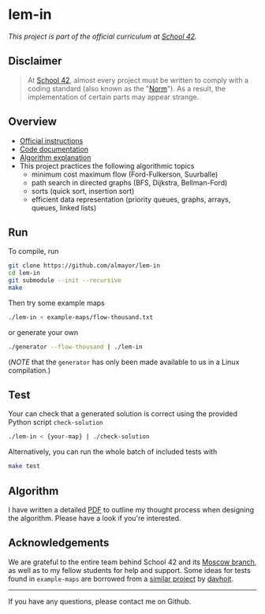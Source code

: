 # lem-in

*This project is part of the official curriculum at [School 42](https://en.wikipedia.org/wiki/42_(school)).*

## Disclaimer

> At [School 42](https://en.wikipedia.org/wiki/42_(school)), almost every project must be written to comply with a coding standard (also known as the "[Norm](./docs/subjects/norme.en.pdf)"). As a result, the implementation of certain parts may appear strange.

## Overview

* [Official instructions](docs/subjects/lem-in.en.pdf)
* [Code documentation](https://almayor.github.io/lem-in)
* [Algorithm explanation](docs/algorithm-explanation.pdf)
* This project practices the following algorithmic topics
	* minimum cost maximum flow (Ford-Fulkerson, Suurballe)
	* path search in directed graphs (BFS, Dijkstra, Bellman-Ford)
	* sorts (quick sort, insertion sort)
	* efficient data representation (priority queues, graphs, arrays, queues, linked lists)

## Run

To compile, run

```sh
git clone https://github.com/almayor/lem-in
cd lem-in
git submodule --init --recursive
make
```
Then try some example maps

```sh
./lem-in < example-maps/flow-thousand.txt
```
or generate your own

```sh
./generator --flow-thousand | ./lem-in
```

(_NOTE_ that the `generator` has only been made available to us in a Linux compilation.)

## Test

Your can check that a generated solution is correct using the provided Python script `check-solution`

```sh
./lem-in < {your-map} | ./check-solution
```

Alternatively, you can run the whole batch of included tests with

```sh
make test
```
## Algorithm

I have written a detailed [PDF](docs/algorithm-explanation.pdf) to outline my thought process when designing the algorithm. Please have a look if you're interested.

## Acknowledgements

We are grateful to the entire team behind School 42 and its [Moscow branch](https://21-school.ru
), as well as to my fellow students for help and support. Some ideas for tests found in `example-maps` are borrowed from a [similar project](https://github.com/davhojt/lem_in) by [davhojt](https://github.com/davhojt).

---
If you have any questions, please contact me on Github.
